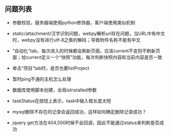 
## 问题列表

* 参数校验，服务器端使用python修饰器，客户端使用类似机制

* static/attachment/汉字识别问题，webpy解析url存在问题，当URL中有中文时，webpy没有进行utf-8之类的解码；导致附件名称不能有中文

* "自动化"tab，每次进入的时候都会刷新页面，应该current不变则不刷新页面；给current定义一个“快照”功能，每次判断快照内容和当前内容是否一致

* 单击“项目”tab时，是否也要listProject

* 暂时ping不通的主机怎么处理

* 数据库使用脚本创建，全局isInstalled参数

* taskStatus在按钮上表示，task中输入框长度太短

* mysql删除不存在的记录会返回成功，这样如何确定删除记录成功？

* jquery get方法在404,500时候不会回调，因此不能通过status来判断是否成功
